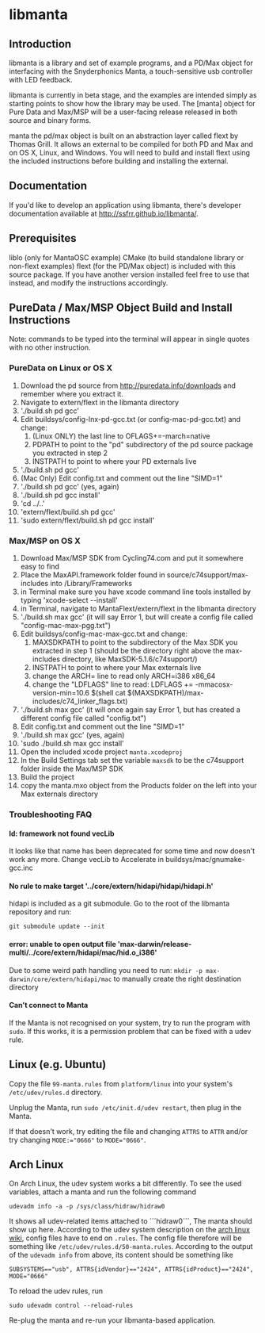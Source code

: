libmanta
=========

Introduction
------------

libmanta is a library and set of example programs, and a PD/Max object for
interfacing with the Snyderphonics Manta, a touch-sensitive usb controller with
LED feedback.

libmanta is currently in beta stage, and the examples are intended simply as
starting points to show how the library may be used. The [manta] object for
Pure Data and Max/MSP will be a user-facing release released in both source and
binary forms.

manta the pd/max object is built on an abstraction layer called flext by
Thomas Grill. It allows an external to be compiled for both PD and Max and on
OS X, Linux, and Windows. You will need to build and install flext using the
included instructions before building and installing the external.

Documentation
-------------

If you'd like to develop an application using libmanta, there's developer
documentation available at http://ssfrr.github.io/libmanta/.

Prerequisites
-------------

liblo (only for MantaOSC example)
CMake (to build standalone library or non-flext examples)
flext (for the PD/Max object) is included with this source package.
   If you have another version installed feel free to use that instead, and
   modify the instructions accordingly.

PureData / Max/MSP Object Build and Install Instructions
--------------------------------------------------------

Note: commands to be typed into the terminal will appear in single quotes with
no other instruction.

### PureData on Linux or OS X

1. Download the pd source from http://puredata.info/downloads and remember
   where you extract it.
2. Navigate to extern/flext in the libmanta directory
3. './build.sh pd gcc'
4. Edit buildsys/config-lnx-pd-gcc.txt (or config-mac-pd-gcc.txt) and change:
    1. (Linux ONLY) the last line to OFLAGS+=-march=native
    2. PDPATH to point to the "pd" subdirectory of the pd source package you
       extracted in step 2
    3. INSTPATH to point to where your PD externals live
5. './build.sh pd gcc'
6. (Mac Only) Edit config.txt and comment out the line "SIMD=1"
7. './build.sh pd gcc' (yes, again)
8. './build.sh pd gcc install'
9. 'cd ../..'
10. 'extern/flext/build.sh pd gcc'
11. 'sudo extern/flext/build.sh pd gcc install'



### Max/MSP on OS X

1. Download Max/MSP SDK from Cycling74.com and put it somewhere easy to find
2. Place the MaxAPI.framework folder found in source/c74support/max-includes
   into /Library/Frameworks 
3. in Terminal make sure you have xcode command line tools installed by typing 'xcode-select --install'
4. in Terminal, navigate to MantaFlext/extern/flext in the libmanta directory
5. './build.sh max gcc'   (it will say Error 1, but will create a config file called "config-mac-max-pgg.txt")
6. Edit buildsys/config-mac-max-gcc.txt and change:
    1. MAXSDKPATH to point to the subdirectory of the Max SDK you
       extracted in step 1 (should be the directory right above the
       max-includes directory, like MaxSDK-5.1.6/c74support/)
    2. INSTPATH to point to where your Max externals live
    3. change the ARCH= line to read only ARCH=i386 x86_64
    4. change the "LDFLAGS" line to read: LDFLAGS += -mmacosx-version-min=10.6 $(shell cat $(MAXSDKPATH)/max-includes/c74_linker_flags.txt)
7. './build.sh max gcc' (it will once again say Error 1, but has created a different config file called "config.txt")
8. Edit config.txt and comment out the line "SIMD=1"
9. './build.sh max gcc' (yes, again)
10. 'sudo ./build.sh max gcc install'
11. Open the included xcode project `manta.xcodeproj`
12. In the Build Settings tab set the variable `maxsdk` to be the c74support
    folder inside the Max/MSP SDK
13. Build the project
14. copy the manta.mxo object from the Products folder on the left into your
    Max externals directory


### Troubleshooting FAQ

#### ld: framework not found vecLib

It looks like that name has been deprecated for some time and now doesn't work
any more. Change vecLib to Accelerate in buildsys/mac/gnumake-gcc.inc

#### No rule to make target '../core/extern/hidapi/hidapi/hidapi.h'

hidapi is included as a git submodule. Go to the root of the libmanta
repository and run:

```
git submodule update --init
```

#### error: unable to open output file 'max-darwin/release-multi/../core/extern/hidapi/mac/hid.o_i386'

Due to some weird path handling you need to run:
`mkdir -p max-darwin/core/extern/hidapi/mac` to manually
create the right destination directory


#### Can't connect to Manta

If the Manta is not recognised on your system, try to run the program with `sudo`. If this works, it is a permission problem that can be fixed with a udev rule.

Linux (e.g. Ubuntu)
-------------------

Copy the file `99-manta.rules` from `platform/linux` into your system's `/etc/udev/rules.d` directory.

Unplug the Manta, run `sudo /etc/init.d/udev restart`, then plug in the Manta.

If that doesn't work, try editing the file and changing `ATTRS` to `ATTR` and/or try changing `MODE:="0666"` to `MODE="0666"`.

Arch Linux
----------

On Arch Linux, the udev system works a bit differently. To see the used variables, attach a manta and run the following command

```
udevadm info -a -p /sys/class/hidraw/hidraw0
```

It shows all udev-related items attached to ´´´hidraw0´´´, The manta should show up here. According to the udev system description on the [arch linux wiki](https://wiki.archlinux.org/index.php/Udev), config files have to end on `.rules`. The config file therefore will be something like `/etc/udev/rules.d/50-manta.rules`. According to the output of the `udevadm info` from above, its content should be something like

```
SUBSYSTEMS=="usb", ATTRS{idVendor}=="2424", ATTRS{idProduct}=="2424", MODE="0666"
```

To reload the udev rules, run
```
sudo udevadm control --reload-rules
```

Re-plug the manta and re-run your libmanta-based application.